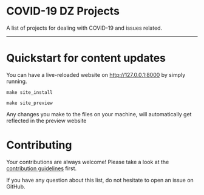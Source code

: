 # COVID-19 DZ Projects

A list of projects for dealing with COVID-19 and issues related.

---

# Quickstart for content updates

You can have a live-reloaded website on http://127.0.0.1:8000 by simply running.

    make site_install

    make site_preview

Any changes you make to the files on your machine, will automatically get reflected in the preview website


# Contributing

Your contributions are always welcome! Please take a look at the [contribution guidelines](https://github.com/dz-experts/projects.covid19dz.com/blob/master/CONTRIBUTING-en.md) first.

If you have any question about this list, do not hesitate to open an issue on GitHub.
